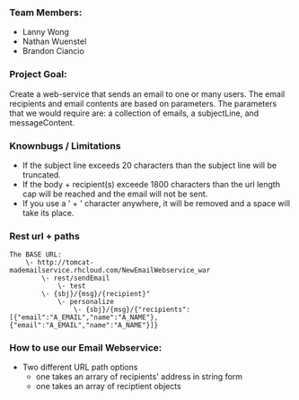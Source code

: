 ### Team Members:
- Lanny Wong
- Nathan Wuenstel
- Brandon Ciancio

### Project Goal: 
Create a web-service that sends an email to one or many users. The email recipients and email contents are based on parameters. The parameters that we would require are: a collection of emails, a subjectLine, and messageContent.
				   
### Knownbugs / Limitations

* If the subject line exceeds 20 characters than the subject line will be truncated.
* If the body + recipient(s) exceede 1800 characters than the url length cap will be reached and the email will not be sent.
* If you use a ' + ' character anywhere, it will be removed and a space will take its place.
	
### Rest url + paths
```
The BASE URL: 
	\- http://tomcat-mademailservice.rhcloud.com/NewEmailWebservice_war
 		\- rest/sendEmail
 			\- test
		\- {sbj}/{msg}/{recipient}" 
			\- personalize
				\- {sbj}/{msg}/{"recipients":[{"email":"A_EMAIL","name":"A_NAME"},{"email":"A_EMAIL","name":"A_NAME"}]}

```	
### How to use our Email Webservice:
- Two different URL path options 
	- one takes an arrary of recipients' address in string form
	- one takes an array of reciptient objects
